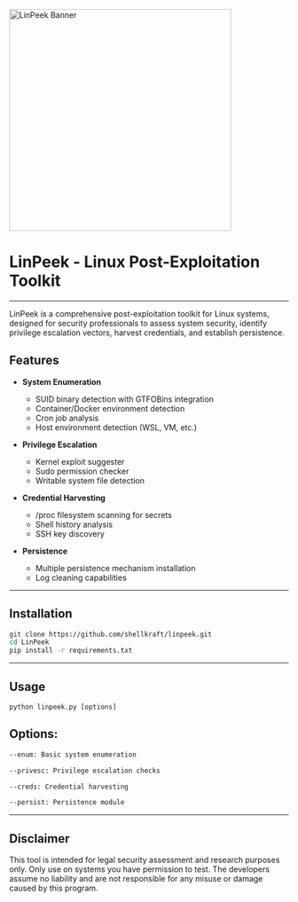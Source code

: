 

<img src="https://github.com/user-attachments/assets/8fb086f3-341d-4383-9ae8-7e8808a6142f" width="400" alt="LinPeek Banner">

# LinPeek - Linux Post-Exploitation Toolkit
---

LinPeek is a comprehensive post-exploitation toolkit for Linux systems, designed for security professionals to assess system security, identify privilege escalation vectors, harvest credentials, and establish persistence.

## Features

- **System Enumeration**
  - SUID binary detection with GTFOBins integration
  - Container/Docker environment detection
  - Cron job analysis
  - Host environment detection (WSL, VM, etc.)

- **Privilege Escalation**
  - Kernel exploit suggester
  - Sudo permission checker
  - Writable system file detection

- **Credential Harvesting**
  - /proc filesystem scanning for secrets
  - Shell history analysis
  - SSH key discovery

- **Persistence**
  - Multiple persistence mechanism installation
  - Log cleaning capabilities

---
## Installation

```bash
git clone https://github.com/shellkraft/linpeek.git
cd LinPeek
pip install -r requirements.txt
```
---

## Usage
```
python linpeek.py [options]
```

## Options:
```bash
--enum: Basic system enumeration

--privesc: Privilege escalation checks

--creds: Credential harvesting

--persist: Persistence module
```
---

## Disclaimer
This tool is intended for legal security assessment and research purposes only. Only use on systems you have permission to test. The developers assume no liability and are not responsible for any misuse or damage caused by this program.

